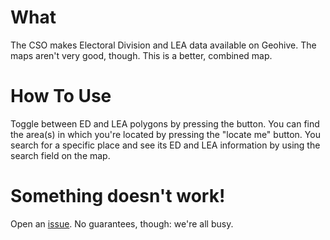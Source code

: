 # What
The CSO makes Electoral Division and LEA data available on Geohive. The maps aren't very good, though.
This is a better, combined map.

# How To Use
Toggle between ED and LEA polygons by pressing the button.
You can find the area(s) in which you're located by pressing the "locate me" button.
You search for a specific place and see its ED and LEA information by using the search field on the map.

# Something doesn't work!
Open an [issue](https://github.com/urschrei/irish_electoral_divisions/issues). No guarantees, though: we're all busy.
